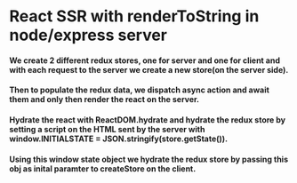 # React SSR with renderToString in node/express server

#### We create 2 different redux stores, one for server and one for client and with each request to the server we create a new store(on the server side). 
#### Then to populate the redux data, we dispatch async action and await them and only then render the react on the server.
#### Hydrate the react with ReactDOM.hydrate and hydrate the redux store by setting a script on the HTML sent by the server with window.__INITIALSTATE__ = JSON.stringify(store.getState()).
#### Using this window state object we hydrate the redux store by passing this obj as inital paramter to createStore on the client.
